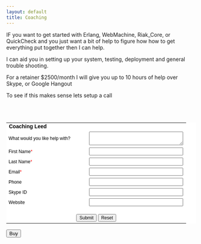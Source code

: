 ```yaml
---
layout: default
title: Coaching
---
```


IF you want to get started with Erlang, WebMachine, Riak_Core, or
QuickCheck and you just want a bit of help to figure how how to get
everything put together then I can help. 

I can aid you in setting up your system, testing, deployment and
general trouble shooting. 

For a retainer $2500/month I will give you up to 10 hours of help over
Skype, or Google Hangout

To see if this makes sense lets setup a call 

<div id='crmWebToEntityForm' align='center'><META HTTP-EQUIV ='content-type' CONTENT='text/html;charset = UTF-8'>  <form action='https://crm.zoho.com/crm/WebToLeadForm' name=WebToLeads1240334000000090001 method='POST' onSubmit='javascript:document.charset="UTF-8"; return checkMandatery()' accept-charset='UTF-8'>  <input type='text' style='display:none;' name='xnQsjsdp' value='4e1d37cd612948b745afac330b4cc68227fe2f290e22795a3622c39053854599'/>  <input type='hidden' name='zc_gad' id='zc_gad' value=''/>  <input type='text' style='display:none;' name='xmIwtLD' value='5e11af130c09f2a9e0f5f03ecb2fd30a98cbccf0f563b65cfc496fb2b8ae7e64'/>  <input type='text'  style='display:none;' name='actionType' value='TGVhZHM='/> <input type='text' style='display:none;' name='returnURL' value='http&#x3a;&#x2f;&#x2f;zachkessin.com&#x2f;coaching.html' /> <br><table border=0 cellspacing=0 cellpadding='6' width=600 style='background-color:white;color:black'><tr><td colspan='2' align='left' style='color:black;font-family:Arial;font-size:14px;'><strong>Coaching Leed</strong></td></tr> <br><tr><td nowrap='nowrap' align='left'  style='font-size:12px;font-family:Arial;width:200px;'>What would you like help with&#x3f; </td><td style='width:250px;' > <textarea style='width:250px;' name='Description' maxlength='1000' width='250' height='250'></textarea></td></tr><tr><td nowrap='nowrap' align='left'  style='font-size:12px;font-family:Arial;width:200px;'>First Name<span style='color:red;'>*</span> </td><td style='width:250px;' ><input type='text' style='width:250px;'  maxlength='40' name='First Name' /></td></tr><tr><td nowrap='nowrap' align='left'  style='font-size:12px;font-family:Arial;width:200px;'>Last Name<span style='color:red;'>*</span> </td><td style='width:250px;' ><input type='text' style='width:250px;'  maxlength='80' name='Last Name' /></td></tr><tr><td nowrap='nowrap' align='left'  style='font-size:12px;font-family:Arial;width:200px;'>Email<span style='color:red;'>*</span> </td><td style='width:250px;' ><input type='text' style='width:250px;'  maxlength='100' name='Email' /></td></tr><tr><td nowrap='nowrap' align='left'  style='font-size:12px;font-family:Arial;width:200px;'>Phone </td><td style='width:250px;' ><input type='text' style='width:250px;'  maxlength='30' name='Phone' /></td></tr><tr><td nowrap='nowrap' align='left'  style='font-size:12px;font-family:Arial;width:200px;'>Skype ID </td><td style='width:250px;' ><input type='text' style='width:250px;'  maxlength='50' name='Skype ID' /></td></tr><tr><td nowrap='nowrap' align='left'  style='font-size:12px;font-family:Arial;width:200px;'>Website </td><td style='width:250px;' ><input type='text' style='width:250px;'  maxlength='255' name='Website' /></td></tr><tr><td colspan='2' align='center' style='padding-top: 15px;' ><input   style='font-size:12px;color:black' type='submit'  value='Submit' /> <input type='reset'  style='font-size:12px;color:black' value='Reset' /> </td></tr></table><script> var mndFileds=new Array('First Name','Last Name','Email');var fldLangVal=new Array('First Name','Last Name','Email');function reloadImg(){if(document.getElementById('imgid').src.indexOf('&d') !== -1 ){document.getElementById('imgid').src=document.getElementById('imgid').src.substring(0,document.getElementById('imgid').src.indexOf('&d'))+'&d'+new Date().getTime();}else{document.getElementById('imgid').src = document.getElementById('imgid').src+'&d'+new Date().getTime();}}function checkMandatery(){var name='';var email='';for(i=0;i<mndFileds.length;i++){ var fieldObj=document.forms['WebToLeads1240334000000090001'][mndFileds[i]];if(fieldObj) {if(((fieldObj.value).replace(/^\s+|\s+$/g, '')).length==0){alert(fldLangVal[i] +' cannot be empty'); fieldObj.focus(); return false;}else if(fieldObj.nodeName=='SELECT'){if(fieldObj.options[fieldObj.selectedIndex].value=='-None-'){alert(fldLangVal[i] +' cannot be none'); fieldObj.focus(); return false;}} else if(fieldObj.type =='checkbox'){ if (fieldObj.checked == false){     alert('Please accept  '+fldLangVal[i]); fieldObj.focus();return false;}}try{if(fieldObj.name == 'Last Name'){name = fieldObj.value;}}catch(e){}}}try{if($zoho){var LDTuvidObj = document.forms['WebToLeads1240334000000090001']['LDTuvid'];if(LDTuvidObj){LDTuvidObj.value = $zoho.salesiq.visitor.uniqueid();}var firstnameObj = document.forms['WebToLeads1240334000000090001']['First Name'];if(firstnameObj){name = firstnameObj.value +' '+name;}$zoho.salesiq.visitor.name(name);var emailObj = document.forms['WebToLeads1240334000000090001']['Email'];if(emailObj){email = emailObj.value;$zoho.salesiq.visitor.email(email);}}}catch(e){}}</script>  </form></div>


<form action='https://www.2checkout.com/checkout/purchase' method='post'>
  <input type='hidden' name='sid' value='202487840'>
  <input type='hidden' name='quantity' value='1'>
  <input type='hidden' name='product_id' value='4'>
  <input name='submit' type='submit' value='Buy' >
</form>

